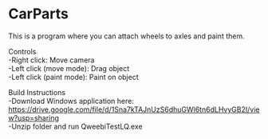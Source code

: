 # CarParts

This is a program where you can attach wheels to axles and paint them.  

Controls  
  -Right click: Move camera  
  -Left click (move mode): Drag object  
  -Left click (paint mode): Paint on object      
  
Build Instructions  
  -Download Windows application here: https://drive.google.com/file/d/1Sna7kTAJnUzS6dhuGWl6tn6dLHvyGB2I/view?usp=sharing  
  -Unzip folder and run QweebiTestLQ.exe
